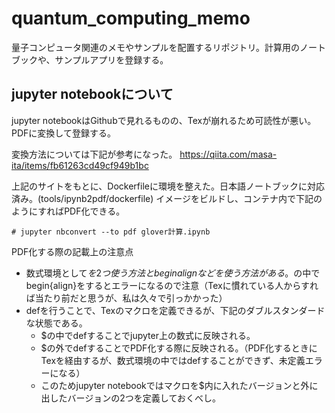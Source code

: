 # quantum_computing_memo
量子コンピュータ関連のメモやサンプルを配置するリポジトリ。計算用のノートブックや、サンプルアプリを登録する。

## jupyter notebookについて

jupyter notebookはGithubで見れるものの、Texが崩れるため可読性が悪い。PDFに変換して登録する。

変換方法については下記が参考になった。
https://qiita.com/masa-ita/items/fb61263cd49cf949b1bc

上記のサイトをもとに、Dockerfileに環境を整えた。日本語ノートブックに対応済み。(tools/ipynb2pdf/dockerfile)
イメージをビルドし、コンテナ内で下記のようにすればPDF化できる。

```
# jupyter nbconvert --to pdf glover計算.ipynb
```

PDF化する際の記載上の注意点

* 数式環境として$を2つ使う方法とbegin{align}などを使う方法がある。$の中でbegin{align}をするとエラーになるので注意（Texに慣れている人からすれば当たり前だと思うが、私は久々で引っかかった）
* defを行うことで、Texのマクロを定義できるが、下記のダブルスタンダードな状態である。
  * $の中でdefすることでjupyter上の数式に反映される。
  * $の外でdefすることでPDF化する際に反映される。（PDF化するときにTexを経由するが、数式環境の中ではdefすることができず、未定義エラーになる）
  * このためjupyter notebookではマクロを$内に入れたバージョンと外に出したバージョンの2つを定義しておくべし。